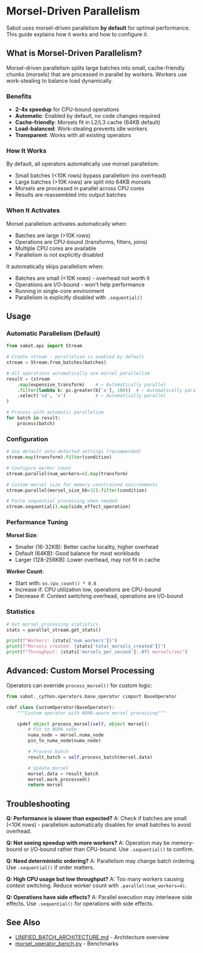 # Morsel-Driven Parallelism

Sabot uses morsel-driven parallelism **by default** for optimal performance. This guide explains how it works and how to configure it.

## What is Morsel-Driven Parallelism?

Morsel-driven parallelism splits large batches into small, cache-friendly chunks (morsels) that are processed in parallel by workers. Workers use work-stealing to balance load dynamically.

### Benefits

- **2-4x speedup** for CPU-bound operations
- **Automatic**: Enabled by default, no code changes required
- **Cache-friendly**: Morsels fit in L2/L3 cache (64KB default)
- **Load-balanced**: Work-stealing prevents idle workers
- **Transparent**: Works with all existing operators

### How It Works

By default, all operators automatically use morsel parallelism:
- Small batches (<10K rows) bypass parallelism (no overhead)
- Large batches (>10K rows) are split into 64KB morsels
- Morsels are processed in parallel across CPU cores
- Results are reassembled into output batches

### When It Activates

Morsel parallelism activates automatically when:
- Batches are large (>10K rows)
- Operations are CPU-bound (transforms, filters, joins)
- Multiple CPU cores are available
- Parallelism is not explicitly disabled

It automatically skips parallelism when:
- Batches are small (<10K rows) - overhead not worth it
- Operations are I/O-bound - won't help performance
- Running in single-core environment
- Parallelism is explicitly disabled with `.sequential()`

## Usage

### Automatic Parallelism (Default)

```python
from sabot.api import Stream

# Create stream - parallelism is enabled by default
stream = Stream.from_batches(batches)

# All operations automatically use morsel parallelism
result = (stream
    .map(expensive_transform)    # ← Automatically parallel
    .filter(lambda b: pc.greater(b['x'], 100))  # ← Automatically parallel
    .select('id', 'x')           # ← Automatically parallel
)

# Process with automatic parallelism
for batch in result:
    process(batch)
```

### Configuration

```python
# Use default auto-detected settings (recommended)
stream.map(transform).filter(condition)

# Configure worker count
stream.parallel(num_workers=8).map(transform)

# Custom morsel size for memory-constrained environments
stream.parallel(morsel_size_kb=32).filter(condition)

# Force sequential processing when needed
stream.sequential().map(side_effect_operation)
```

### Performance Tuning

**Morsel Size**:
- Smaller (16-32KB): Better cache locality, higher overhead
- Default (64KB): Good balance for most workloads
- Larger (128-256KB): Lower overhead, may not fit in cache

**Worker Count**:
- Start with: `os.cpu_count() * 0.8`
- Increase if: CPU utilization low, operations are CPU-bound
- Decrease if: Context switching overhead, operations are I/O-bound

### Statistics

```python
# Get morsel processing statistics
stats = parallel_stream.get_stats()

print(f"Workers: {stats['num_workers']}")
print(f"Morsels created: {stats['total_morsels_created']}")
print(f"Throughput: {stats['morsels_per_second']:.0f} morsels/sec")
```

## Advanced: Custom Morsel Processing

Operators can override `process_morsel()` for custom logic:

```python
from sabot._cython.operators.base_operator cimport BaseOperator

cdef class CustomOperator(BaseOperator):
    """Custom operator with NUMA-aware morsel processing"""

    cpdef object process_morsel(self, object morsel):
        # Pin to NUMA node
        numa_node = morsel.numa_node
        pin_to_numa_node(numa_node)

        # Process batch
        result_batch = self.process_batch(morsel.data)

        # Update morsel
        morsel.data = result_batch
        morsel.mark_processed()
        return morsel
```

## Troubleshooting

**Q: Performance is slower than expected?**
A: Check if batches are small (<10K rows) - parallelism automatically disables for small batches to avoid overhead.

**Q: Not seeing speedup with more workers?**
A: Operation may be memory-bound or I/O-bound rather than CPU-bound. Use `.sequential()` to confirm.

**Q: Need deterministic ordering?**
A: Parallelism may change batch ordering. Use `.sequential()` if order matters.

**Q: High CPU usage but low throughput?**
A: Too many workers causing context switching. Reduce worker count with `.parallel(num_workers=4)`.

**Q: Operations have side effects?**
A: Parallel execution may interleave side effects. Use `.sequential()` for operations with side effects.

## See Also

- [UNIFIED_BATCH_ARCHITECTURE.md](../design/UNIFIED_BATCH_ARCHITECTURE.md) - Architecture overview
- [morsel_operator_bench.py](../../benchmarks/morsel_operator_bench.py) - Benchmarks
